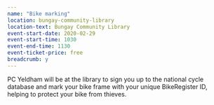```yaml
---
name: "Bike marking"
location: bungay-community-library
location-text: Bungay Community Library
event-start-date: 2020-02-29
event-start-time: 1030
event-end-time: 1130
event-ticket-price: free
breadcrumb: y
---
```


PC Yeldham will be at the library to sign you up to the national cycle database and mark your bike frame with your unique BikeRegister ID, helping to protect your bike from thieves.
